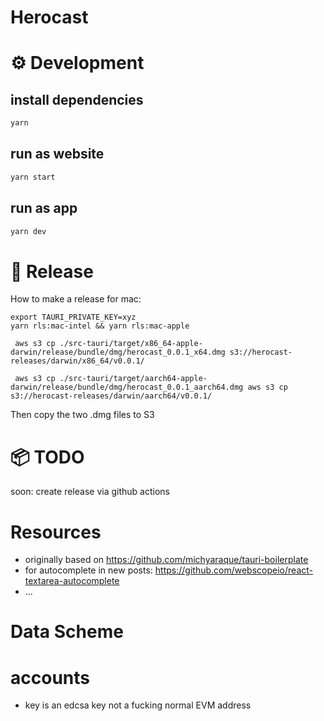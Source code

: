 # Herocast

# ⚙️ Development

## install dependencies
```bash
yarn
```

## run as website
```bash
yarn start
```

## run as app
```bash
yarn dev
```

# 🚀 Release

How to make a release for mac:
```
export TAURI_PRIVATE_KEY=xyz
yarn rls:mac-intel && yarn rls:mac-apple
```
`
aws s3 cp ./src-tauri/target/x86_64-apple-darwin/release/bundle/dmg/herocast_0.0.1_x64.dmg s3://herocast-releases/darwin/x86_64/v0.0.1/`

` aws s3 cp ./src-tauri/target/aarch64-apple-darwin/release/bundle/dmg/herocast_0.0.1_aarch64.dmg aws s3 cp s3://herocast-releases/darwin/aarch64/v0.0.1/`


Then copy the two .dmg files to S3

# 📦 TODO
soon: create release via github actions

# Resources
- originally based on https://github.com/michyaraque/tauri-boilerplate
- for autocomplete in new posts:  https://github.com/webscopeio/react-textarea-autocomplete
- ...


# Data Scheme

# accounts
- key is an edcsa key not a fucking normal EVM address